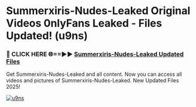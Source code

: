 # Summerxiris-Nudes-Leaked Original Videos 0nlyFans Leaked - Files Updated! (u9ns)

<h3>🔴 CLICK HERE 🌐==►► <a href="https://tinyurl.com/52m3yx9h" rel="nofollow">Summerxiris-Nudes-Leaked Updated Files</a></h3>

Get Summerxiris-Nudes-Leaked and all content. Now you can access all videos and pictures of Summerxiris-Nudes-Leaked. New Updated Files 2025!

[![u9ns](https://i.imgur.com/TnHtlc8.gif)](https://tinyurl.com/52m3yx9h)
